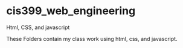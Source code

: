 cis399_web_engineering
======================

Html, CSS, and javascript


These Folders contain my class work using html, css, and javascript. 

